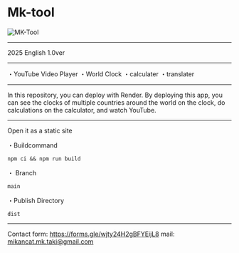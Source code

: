 # Mk-tool
![MK-Tool](https://github.com/user-attachments/assets/3ab24fde-ff33-473a-9f79-8b5f06181ebf)

__________________________________________
2025
English
1.0ver
__________________________________________
・YouTube Video Player
・World Clock
・calculater
・translater
_____________________________________________________________________________

In this repository,
you can deploy with Render.
By deploying this app,
you can see the clocks of multiple countries around the world on the clock,
do calculations on the calculator,
and watch YouTube.
_____________________________________________________________________________
Open it as a static site

・Buildcommand
   ```
npm ci && npm run build
   ```
・ Branch
   ```
   main
   ```
・Publish Directory
   ```
   dist
   ```
_________________

Contact form: https://forms.gle/wjty24H2gBFYEijL8
mail: mikancat.mk.taki@gmail.com
